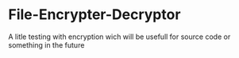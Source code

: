 # File-Encrypter-Decryptor
A litle testing with encryption wich will be usefull for source code or something in the future
